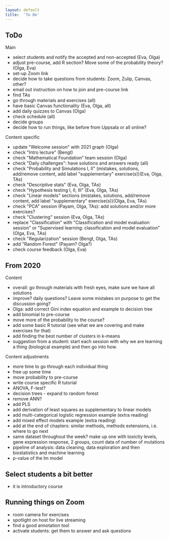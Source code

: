 ```yaml
---
layout: default
title:  'To Do'
---
```



## ToDo

Main

- select students and notify the accepted and non-accepted (Eva, Olga)
- adjust pre-course, add R section? Move some of the probability theory? (Olga, Eva)
- set-up Zoom link
- decide how to take questions from students: Zoom, Zulip, Canvas, other?
- email out instruction on how to join and pre-course link
- find TAs
- go through materials and exercises (all)
- have basic Canvas functionality (Eva, Olga, all)
- add daily quizzes to Canvas (Olga)
- check schedule (all)
- decide groups
- decide how to run things, like before from Uppsala or all online?


Content specific

- update "Welcome session" with 2021 graph (Olga)
- check "Intro lecture" (Bengt)
- check "Mathematical Foundation" team session (Olga)
- check "Daily challenges": have solutions and answers ready (all)
- check "Probability and Simulations I, II" (mistakes, solutions, add/remove content, add label "supplementary" exercise(s))(Eva, Olga, TAs)
- check "Descriptive stats" (Eva, Olga, TAs)
- check "Hypothesis testing I, II, III" (Eva, Olga, TAs)
- check "Linear models" sections (mistakes, solutions, add/remove content, add label "supplementary" exercise(s))(Olga, Eva, TAs)
- check "PCA" session (Payam, Olga, TAs): add solutions and/or more exercises?
- check "Clustering" session (Eva, Olga, TAs)
- replace "Classification" with "Classification and model evaluation session" or "Supervised learning: classification and model evaluation" (Olga, Eva, TAs)
- check "Regularization" session (Bengt, Olga, TAs)
- add "Random Forest" (Payam? Olga?)
- check course feedback (Olga, Eva)



## From 2020
Content

- overall: go through materials with fresh eyes, make sure we have all solutions
- improve? daily questions? Leave some mistakes on purpose to get the discussion going?
- Olga: add correct Gini index equation and example to decision tree
- add binomial to pre-course
- move more of the probability to the course?
- add some basic R tutorial (see what we are covering and make exercises for that)
- add finding the best number of clusters in k-means
- suggestion from a student: start each session with why we are learning a thing (biological example) and then go into how.

Content adjustments

- more time to go through each individual thing
- free up some time
- move probability to pre-course
- write course specific R tutorial
- ANOVA, F-test?
- decision trees - expand to random forest
- remove ANN?
- add PLS
- add derivation of least squares as supplementary to linear models
- add multi-categorical logistic regression example (extra reading)
- add mixed effect models example (extra reading)
- add at the end of chapters: similar methods, methods extensions, i.e. where to go next
- same dataset throughout the week? make up one with toxicity levels, gene expression response, 2 groups, count data of number of mutations
- pipeline of analysis: data cleaning, data exploration and then biostatistics and machine learning  
- p-value of the lm model

## Select students a bit better
- it is introductory course

## Running things on Zoom
- room camera for exercises
- spotlight on host for live streaming
- find a good annotation tool
- activate students: get them to answer and ask questions
